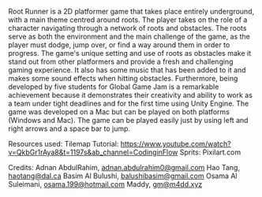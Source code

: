 Root Runner is a 2D platformer game that takes place entirely underground, with a main theme centred around roots. The player takes on the role of a character navigating through a network of roots and obstacles. The roots serve as both the environment and the main challenge of the game, as the player must dodge, jump over, or find a way around them in order to progress. The game's unique setting and use of roots as obstacles make it stand out from other platformers and provide a fresh and challenging gaming experience. It also has some music that has been added to it and makes some sound effects when hitting obstacles. Furthermore, being developed by five students for Global Game Jam is a remarkable achievement because it demonstrates their creativity and ability to work as a team under tight deadlines and for the first time using Unity Engine.
The game was developed on a Mac but can be played on both platforms (Windows and Mac). The game can be played easily just by using left and right arrows and a space bar to jump.

Resources used: Tilemap Tutorial: https://www.youtube.com/watch?v=QkbGr1rAya8&t=1197s&ab_channel=CodinginFlow Sprits: Pixilart.com

Credits: 
Adnan AbdulRahim, adnan.abdulrahim0@gmail.com
Hao Tang, haotang@dal.ca
Basim Al Bulushi, balushibasim@gmail.com 
Osama Al Suleimani, osama.199@hotmail.com
Maddy, gm@m4dd.xyz
